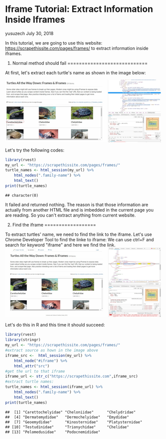 Iframe Tutorial: Extract Information Inside Iframes
================
yusuzech
July 30, 2018

In this tutorial, we are going to use this website: <https://scrapethissite.com/pages/frames/> to extract information inside iframes.

1. Normal method should fail
============================

At first, let's extract each turtle's name as shown in the image below:

![pic1](resources/turtle0.jpg)

Let's try the following codes:

``` r
library(rvest)
my_url <- "https://scrapethissite.com/pages/frames/"
turtle_names <- html_session(my_url) %>%
    html_nodes(".family-name") %>%
    html_text()
print(turtle_names)
```

    ## character(0)

It failed and returned nothing. The reason is that those information are actually from another HTML file and is imbedded in the current page you are reading. So you can't extract anything from current website.

2. Find the iframe
==================

To extract turtles' name, we need to find the link to the iframe. Let's use Chrome Developer Tool to find the linke to iframe:
We can use ctrl+F and search for keyword "iframe" and here we find the link.
![pic2](resources/turtle1.jpg)

Let's do this in R and this time it should succeed:

``` r
library(rvest)
library(stringr)
my_url <- "https://scrapethissite.com/pages/frames/"
#extract source as hown in the image above
iframe_src <-  html_session(my_url) %>%
    html_node("#iframe") %>%
    html_attr("src")
#get the url to that iframe
iframe_url <- str_c("https://scrapethissite.com",iframe_src)
#extract turtle names:
turtle_names <- html_session(iframe_url) %>%
    html_nodes(".family-name") %>%
    html_text()
print(turtle_names)
```

    ##  [1] "Carettochelyidae" "Cheloniidae"      "Chelydridae"     
    ##  [4] "Dermatemydidae"   "Dermochelyidae"   "Emydidae"        
    ##  [7] "Geoemydidae"      "Kinosternidae"    "Platysternidae"  
    ## [10] "Testudinidae"     "Trionychidae"     "Chelidae"        
    ## [13] "Pelomedusidae"    "Podocnemididae"
